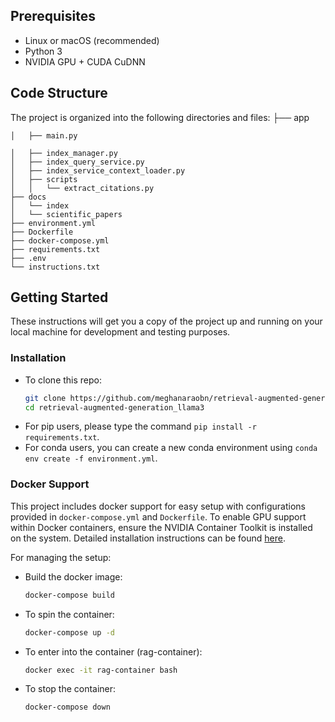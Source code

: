 ## Prerequisites
* Linux or macOS (recommended)
* Python 3
* NVIDIA GPU + CUDA CuDNN

## Code Structure
The project is organized into the following directories and files:
    ├── app
    
    │   ├── main.py
    
    │   ├── index_manager.py
    │   ├── index_query_service.py
    │   ├── index_service_context_loader.py
    │   ├── scripts
    │   │   └── extract_citations.py
    ├── docs
    │   └── index
    │   └── scientific_papers
    ├── environment.yml
    ├── Dockerfile
    ├── docker-compose.yml
    ├── requirements.txt
    ├── .env
    └── instructions.txt
  
## Getting Started
These instructions will get you a copy of the project up and running on your local machine for development and testing purposes.

### Installation
* To clone this repo:
  ```bash
  git clone https://github.com/meghanaraobn/retrieval-augmented-generation_llama3.git
  cd retrieval-augmented-generation_llama3
  ```
* For pip users, please type the command `pip install -r requirements.txt`.
* For conda users, you can create a new conda environment using `conda env create -f environment.yml`.
### Docker Support
This project includes docker support for easy setup with configurations provided in `docker-compose.yml` and `Dockerfile`. To enable GPU support within Docker containers, ensure the NVIDIA Container Toolkit is installed on the system. Detailed installation instructions can be found [here](https://docs.nvidia.com/datacenter/cloud-native/container-toolkit/latest/install-guide.html).

For managing the setup:
* Build the docker image:
  ```bash
  docker-compose build
  ```
* To spin the container:
  ```bash
  docker-compose up -d
  ```
* To enter into the container (rag-container):
  ```bash
  docker exec -it rag-container bash
  ```
* To stop the container:
  ```bash
  docker-compose down
  ```
